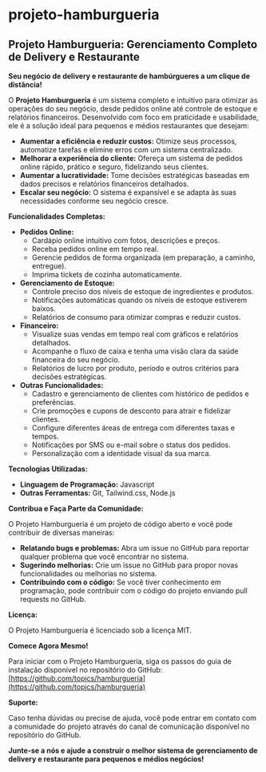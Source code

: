 # projeto-hamburgueria

##  Projeto Hamburgueria: Gerenciamento Completo de Delivery e Restaurante

**Seu negócio de delivery e restaurante de hambúrgueres a um clique de distância!**

O **Projeto Hamburgueria** é um sistema completo e intuitivo para otimizar as operações do seu negócio, desde pedidos online até controle de estoque e relatórios financeiros. Desenvolvido com foco em praticidade e usabilidade, ele é a solução ideal para pequenos e médios restaurantes que desejam:

-   **Aumentar a eficiência e reduzir custos:**  Otimize seus processos, automatize tarefas e elimine erros com um sistema centralizado.
-   **Melhorar a experiência do cliente:**  Ofereça um sistema de pedidos online rápido, prático e seguro, fidelizando seus clientes.
-   **Aumentar a lucratividade:**  Tome decisões estratégicas baseadas em dados precisos e relatórios financeiros detalhados.
-   **Escalar seu negócio:**  O sistema é expansível e se adapta às suas necessidades conforme seu negócio cresce.

**Funcionalidades Completas:**

-   **Pedidos Online:**
    -   Cardápio online intuitivo com fotos, descrições e preços.
    -   Receba pedidos online em tempo real.
    -   Gerencie pedidos de forma organizada (em preparação, a caminho, entregue).
    -   Imprima tickets de cozinha automaticamente.
-   **Gerenciamento de Estoque:**
    -   Controle preciso dos níveis de estoque de ingredientes e produtos.
    -   Notificações automáticas quando os níveis de estoque estiverem baixos.
    -   Relatórios de consumo para otimizar compras e reduzir custos.
-   **Financeiro:**
    -   Visualize suas vendas em tempo real com gráficos e relatórios detalhados.
    -   Acompanhe o fluxo de caixa e tenha uma visão clara da saúde financeira do seu negócio.
    -   Relatórios de lucro por produto, período e outros critérios para decisões estratégicas.
-   **Outras Funcionalidades:**
    -   Cadastro e gerenciamento de clientes com histórico de pedidos e preferências.
    -   Crie promoções e cupons de desconto para atrair e fidelizar clientes.
    -   Configure diferentes áreas de entrega com diferentes taxas e tempos.
    -   Notificações por SMS ou e-mail sobre o status dos pedidos.
    -   Personalização com a identidade visual da sua marca.

**Tecnologias Utilizadas:**

-   **Linguagem de Programação:**  Javascript
-   **Outras Ferramentas:**  Git, Tailwind.css, Node.js

**Contribua e Faça Parte da Comunidade:**

O Projeto Hamburgueria é um projeto de código aberto e você pode contribuir de diversas maneiras:

-   **Relatando bugs e problemas:**  Abra um issue no GitHub para reportar qualquer problema que você encontrar no sistema.
-   **Sugerindo melhorias:**  Crie um issue no GitHub para propor novas funcionalidades ou melhorias no sistema.
-   **Contribuindo com o código:**  Se você tiver conhecimento em programação, pode contribuir com o código do projeto enviando pull requests no GitHub.

**Licença:**

O Projeto Hamburgueria é licenciado sob a licença MIT.

**Comece Agora Mesmo!**

Para iniciar com o Projeto Hamburgueria, siga os passos do guia de instalação disponível no repositório do GitHub: [https://github.com/topics/hamburgueria](https://github.com/topics/hamburgueria)

**Suporte:**

Caso tenha dúvidas ou precise de ajuda, você pode entrar em contato com a comunidade do projeto através do canal de comunicação disponível no repositório do GitHub.

**Junte-se a nós e ajude a construir o melhor sistema de gerenciamento de delivery e restaurante para pequenos e médios negócios!**
